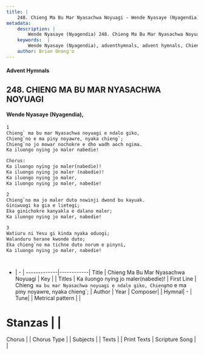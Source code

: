 ```yaml
---
title: |
    248. Chieng Ma Bu Mar Nyasachwa Noyuagi - Wende Nyasaye (Nyagendia)
metadata:
    description: |
        Wende Nyasaye (Nyagendia) 248. Chieng Ma Bu Mar Nyasachwa Noyuagi. Chieng` ma bu mar Nyasachwa noyuagi e ndalo giko, Chieng`no e ma piny noyawre, nyaka chieng`; Chieng`no jo mowar nochokre e dho wadh aoch ngima. Ka iluongo nying jo maler nabedie!  Chorus: Ka iluongo nying jo maler(nabedie)! Ka iluongo nying jo maler (nabedie)! Ka iluongo nying jo maler, Ka iluongo nying jo maler, nabedie!  
    keywords:  |
        Wende Nyasaye (Nyagendia), adventhymnals, advent hymnals, Chieng Ma Bu Mar Nyasachwa Noyuagi, Chieng` ma bu mar Nyasachwa noyuagi e ndalo giko, Chieng`no e ma piny noyawre, nyaka chieng`;. Ka iluongo nying jo maler(nabedie)!
    author: Brian Onang'o
---
```


#### Advent Hymnals
## 248. CHIENG MA BU MAR NYASACHWA NOYUAGI
####  Wende Nyasaye (Nyagendia),

```txt
1
Chieng` ma bu mar Nyasachwa noyuagi e ndalo giko,
Chieng`no e ma piny noyawre, nyaka chieng`;
Chieng`no jo mowar nochokre e dho wadh aoch ngima.
Ka iluongo nying jo maler nabedie!

Chorus:
Ka iluongo nying jo maler(nabedie)!
Ka iluongo nying jo maler (nabedie)!
Ka iluongo nying jo maler,
Ka iluongo nying jo maler, nabedie!

2
Chieng`no ma jo maler duto nowinji dwond bu kayuak.
Giniwuogi ka gia e lietegi;
Eka ginichokre kanyakla e dalano maler;
Ka iluongo nying jo maler, nabedie!

3
Watiuru ni Yesu gi kinda nyaka oduogi;
Walanduru herane kwonde duto;
Eka chieng`no ma tichne duto norum e pinyni,
Ka iluongo nying jo maler, nabedie!




```

- |   -  |
-------------|------------|
Title | Chieng Ma Bu Mar Nyasachwa Noyuagi |
Key |  |
Titles | Ka iluongo nying jo maler(nabedie)! |
First Line | Chieng` ma bu mar Nyasachwa noyuagi e ndalo giko, Chieng`no e ma piny noyawre, nyaka chieng`; |
Author | 
Year | 
Composer| |
Hymnal|  - |
Tune|  |
Metrical pattern | |
# Stanzas |  |
Chorus |  |
Chorus Type |  |
Subjects | |
Texts |  |
Print Texts | 
Scripture Song |  |
    
